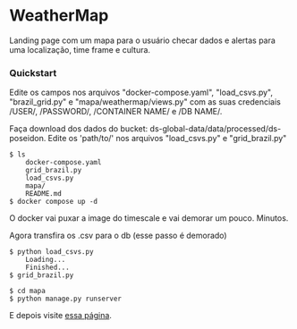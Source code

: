 # WeatherMap

Landing page com um mapa para o usuário checar dados e alertas para uma localização, time frame e cultura.

### Quickstart

Edite os campos nos arquivos "docker-compose.yaml", "load_csvs.py", "brazil_grid.py" e "mapa/weathermap/views.py" com as suas credenciais /USER/, /PASSWORD/, /CONTAINER NAME/ e /DB NAME/.

Faça download dos dados do bucket: ds-global-data/data/processed/ds-poseidon. Edite os 'path/to/' nos arquivos "load_csvs.py" e "grid_brazil.py"

```
$ ls
	docker-compose.yaml
	grid_brazil.py
	load_csvs.py
	mapa/
	README.md
$ docker compose up -d
```
O docker vai puxar a image do timescale e vai demorar um pouco. Minutos.

Agora transfira os .csv para o db (esse passo é demorado)
```
$ python load_csvs.py
	Loading...
	Finished...
$ grid_brazil.py
```

```
$ cd mapa
$ python manage.py runserver
```

E depois visite [essa página](http://127.0.0.1:8000/weathermap/).